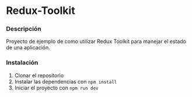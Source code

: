 # Redux-Toolkit

### Descripción
Proyecto de ejemplo de como utilizar Redux Toolkit para manejar el estado de una aplicación.

### Instalación
1. Clonar el repositorio
2. Instalar las dependencias con `npm install`
3. Iniciar el proyecto con `npm run dev`